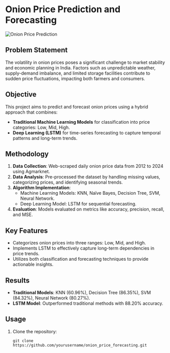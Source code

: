 # Onion Price Prediction and Forecasting

![Onion Price Prediction](https://www.hindustantimes.com/ht-img/img/2023/10/28/550x309/As-per-experts--there-was-a-delay-in-the-arrival-o_1698432023475_1698470479299.jpg)

## Problem Statement
The volatility in onion prices poses a significant challenge to market stability and economic planning in India. Factors such as unpredictable weather, supply-demand imbalance, and limited storage facilities contribute to sudden price fluctuations, impacting both farmers and consumers.

## Objective
This project aims to predict and forecast onion prices using a hybrid approach that combines:
- **Traditional Machine Learning Models** for classification into price categories: Low, Mid, High.
- **Deep Learning (LSTM)** for time-series forecasting to capture temporal patterns and long-term trends.

## Methodology
1. **Data Collection**: Web-scraped daily onion price data from 2012 to 2024 using Agmarknet.
2. **Data Analysis**: Pre-processed the dataset by handling missing values, categorizing prices, and identifying seasonal trends.
3. **Algorithm Implementation**:
   - Machine Learning Models: KNN, Naïve Bayes, Decision Tree, SVM, Neural Network.
   - Deep Learning Model: LSTM for sequential forecasting.
4. **Evaluation**: Models evaluated on metrics like accuracy, precision, recall, and MSE.

## Key Features
- Categorizes onion prices into three ranges: Low, Mid, and High.
- Implements LSTM to effectively capture long-term dependencies in price trends.
- Utilizes both classification and forecasting techniques to provide actionable insights.

## Results
- **Traditional Models**: KNN (60.96%), Decision Tree (86.35%), SVM (84.32%), Neural Network (80.27%).
- **LSTM Model**: Outperformed traditional methods with 88.20% accuracy.

## Usage
1. Clone the repository:
   ```
   git clone https://github.com/yourusername/onion_price_forecasting.git
   ```
